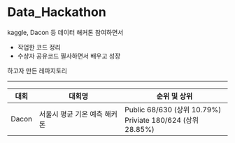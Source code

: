 # Data_Hackathon
kaggle, Dacon 등 데이터 해커톤 참여하면서 

- 작업한 코드 정리
- 수상자 공유코드 필사하면서 배우고 성장

하고자 만든 레파지토리

---
| 대회  | 대회명  | 순위 및 상위  |
|---|---|---|
| Dacon  | 서울시 평균 기온 예측 해커톤  | Public 68/630 (상위 10.79%)</br> Priviate 180/624 (상위 28.85%) | 
